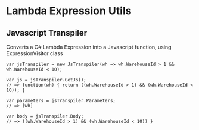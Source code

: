 # Lambda Expression Utils

## Javascript Transpiler

Converts a C# Lambda Expression into a Javascript function, using ExpressionVisitor class

```
var jsTranspiler = new JsTranspiler(wh => wh.WarehouseId > 1 && wh.WarehouseId < 10);

var js = jsTranspiler.GetJs();
// => function(wh) { return ((wh.WarehouseId > 1) && (wh.WarehouseId < 10)); }

var parameters = jsTranspiler.Parameters;
// => [wh]

var body = jsTranspiler.Body;	        
// => ((wh.WarehouseId > 1) && (wh.WarehouseId < 10)) }
```
